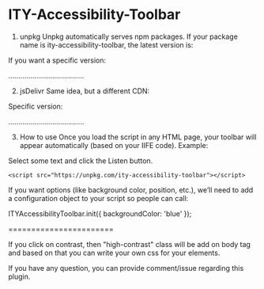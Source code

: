 # ITY-Accessibility-Toolbar

1. unpkg
Unpkg automatically serves npm packages.
If your package name is ity-accessibility-toolbar, the latest version is:

<script src="https://unpkg.com/ity-accessibility-toolbar"></script>


If you want a specific version:

<script src="https://unpkg.com/ity-accessibility-toolbar@1.0.0"></script>

......................................

2. jsDelivr
Same idea, but a different CDN:

<script src="https://cdn.jsdelivr.net/npm/ity-accessibility-toolbar"></script>


Specific version:

<script src="https://cdn.jsdelivr.net/npm/ity-accessibility-toolbar@1.0.0"></script>

......................................

3. How to use
Once you load the script in any HTML page, your toolbar will appear automatically (based on your IIFE code).
Example:

<!DOCTYPE html>
<html>
<head>
    <title>Test Accessibility Toolbar</title>
</head>
<body>
    <p>Select some text and click the Listen button.</p>

    <script src="https://unpkg.com/ity-accessibility-toolbar"></script>
</body>
</html>



If you want options (like background color, position, etc.), we’ll need to add a configuration object to your script so people can call:

ITYAccessibilityToolbar.init({ backgroundColor: 'blue' });



=======================

If you click on contrast, then "high-contrast" class will be add on body tag and based on that you can write your own css for your elements.

If you have any question, you can provide comment/issue regarding this plugin.


